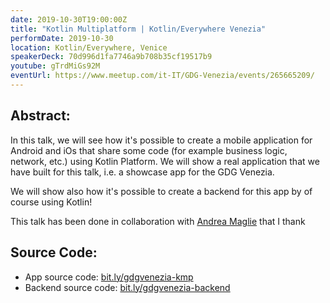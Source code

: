```yaml
---
date: 2019-10-30T19:00:00Z
title: "Kotlin Multiplatform | Kotlin/Everywhere Venezia"
performDate: 2019-10-30
location: Kotlin/Everywhere, Venice
speakerDeck: 70d996d1fa7746a9b708b35cf19517b9
youtube: gTrdMiGs92M
eventUrl: https://www.meetup.com/it-IT/GDG-Venezia/events/265665209/
---
```


## Abstract:
In this talk, we will see how it's possible to create a mobile application for Android and iOs that share some code (for example business logic, network, etc.) using Kotlin Platform. We will show a real application that we have built for this talk, i.e. a showcase app for the GDG Venezia.

We will show also how it's possible to create a backend for this app by of course using Kotlin!

This talk has been done in collaboration with [Andrea Maglie](http://www.andreamaglie.com/) that I thank

## Source Code:

- App source code: [bit.ly/gdgvenezia-kmp](https://bit.ly/gdgvenezia-kmp)
- Backend source code: [bit.ly/gdgvenezia-backend](https://bit.ly/gdgvenezia-backend)

